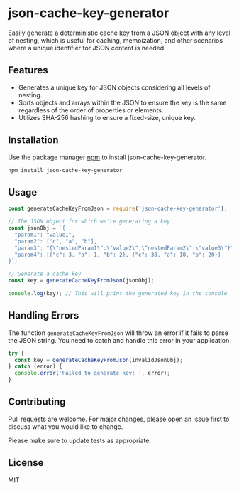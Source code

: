 # json-cache-key-generator

Easily generate a deterministic cache key from a JSON object with any level of nesting, which is useful for caching, memoization, and other scenarios where a unique identifier for JSON content is needed.

## Features

- Generates a unique key for JSON objects considering all levels of nesting.
- Sorts objects and arrays within the JSON to ensure the key is the same regardless of the order of properties or elements.
- Utilizes SHA-256 hashing to ensure a fixed-size, unique key.

## Installation

Use the package manager [npm](https://www.npmjs.com/) to install json-cache-key-generator.

```bash
npm install json-cache-key-generator
```

## Usage

```javascript
const generateCacheKeyFromJson = require('json-cache-key-generator');

// The JSON object for which we're generating a key
const jsonObj = `{
  "param1": "value1",
  "param2": ["c", "a", "b"],
  "param3": "{\"nestedParam1\":\"value2\",\"nestedParam2\":\"value3\"}",
  "param4": [{"c": 3, "a": 1, "b": 2}, {"c": 30, "a": 10, "b": 20}]
}`;

// Generate a cache key
const key = generateCacheKeyFromJson(jsonObj);

console.log(key); // This will print the generated key in the console

```

## Handling Errors
The function `generateCacheKeyFromJson` will throw an error if it fails to parse the JSON string. You need to catch and handle this error in your application.

```javascript
try {
  const key = generateCacheKeyFromJson(invalidJsonObj);
} catch (error) {
  console.error('Failed to generate key: ', error);
}
```

## Contributing
Pull requests are welcome. For major changes, please open an issue first to discuss what you would like to change.

Please make sure to update tests as appropriate.

## License
MIT

